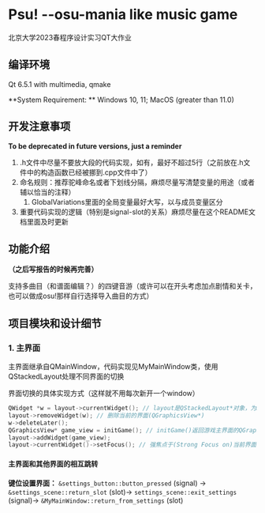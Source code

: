 # Psu! --osu-mania like music game

北京大学2023春程序设计实习QT大作业

## 编译环境

Qt 6.5.1 with multimedia, qmake

**System Requirement: ** Windows 10, 11; MacOS (greater than 11.0)

## 开发注意事项

**To be deprecated in future versions, just a reminder**

1. .h文件中尽量不要放大段的代码实现，如有，最好不超过5行（之前放在.h文件中的构造函数已经被挪到.cpp文件中了）
2. 命名规则：推荐驼峰命名或者下划线分隔，麻烦尽量写清楚变量的用途（或者辅以恰当的注释）
   1. GlobalVariations里面的全局变量最好大写，以与成员变量区分
3. 重要代码实现的逻辑（特别是signal-slot的关系）麻烦尽量在这个README文档里面及时更新

## 功能介绍

**（之后写报告的时候再完善）**

支持多曲目（和谱面编辑？）的四键音游（或许可以在开头考虑加点剧情和关卡，也可以做成osu!那样自行选择导入曲目的方式）

## 项目模块和设计细节

### 1. 主界面

主界面继承自QMainWindow，代码实现见MyMainWindow类，使用QStackedLayout处理不同界面的切换

界面切换的具体实现方式（这样就不用每次新开一个window）

```c++
QWidget *w = layout->currentWidget(); // layout是QStackedLayout*对象，为MyMainWindow类的成员变量
layout->removeWidget(w); // 删除当前的界面(QGraphicsView*)
w->deleteLater();
QGraphicsView* game_view = initGame(); // initGame()返回游戏主界面的QGraphicsView*指针
layout->addWidget(game_view);
layout->currentWidget()->setFocus(); // 强焦点于(Strong Focus on)当前界面，以保证程序能响应键盘输入
```

#### 主界面和其他界面的相互跳转

**键位设置界面：** ```&settings_button::button_pressed``` (signal) -> ```&settings_scene::return_slot``` (slot)-> ```settings_scene::exit_settings``` (signal)-> ```&MyMainWindow::return_from_settings``` (slot)

